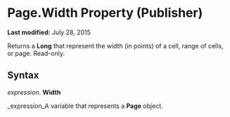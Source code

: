 
# Page.Width Property (Publisher)

 **Last modified:** July 28, 2015

Returns a  **Long** that represent the width (in points) of a cell, range of cells, or page. Read-only.

## Syntax

 _expression_. **Width**

 _expression_A variable that represents a  **Page** object.

